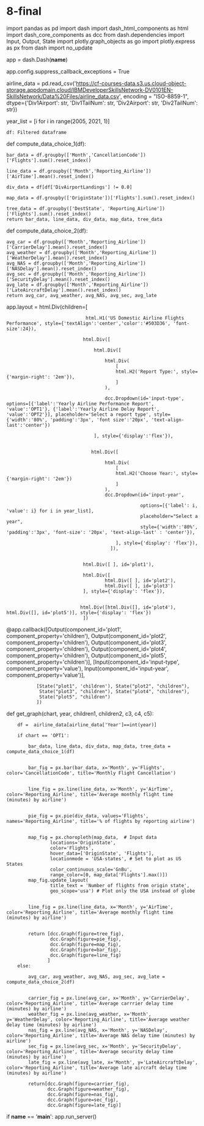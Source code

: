 # 8-final


import pandas as pd
import dash
import dash_html_components as html
import dash_core_components as dcc
from dash.dependencies import Input, Output, State
import plotly.graph_objects as go
import plotly.express as px
from dash import no_update



app = dash.Dash(__name__)


app.config.suppress_callback_exceptions = True


airline_data =  pd.read_csv('https://cf-courses-data.s3.us.cloud-object-storage.appdomain.cloud/IBMDeveloperSkillsNetwork-DV0101EN-SkillsNetwork/Data%20Files/airline_data.csv', 
                            encoding = "ISO-8859-1",
                            dtype={'Div1Airport': str, 'Div1TailNum': str, 
                                   'Div2Airport': str, 'Div2TailNum': str})



year_list = [i for i in range(2005, 2021, 1)]


    df: Filtered dataframe
    

def compute_data_choice_1(df):
    
    bar_data = df.groupby(['Month','CancellationCode'])['Flights'].sum().reset_index()
    
    line_data = df.groupby(['Month','Reporting_Airline'])['AirTime'].mean().reset_index()
   
    div_data = df[df['DivAirportLandings'] != 0.0]
  
    map_data = df.groupby(['OriginState'])['Flights'].sum().reset_index()
    
    tree_data = df.groupby(['DestState', 'Reporting_Airline'])['Flights'].sum().reset_index()
    return bar_data, line_data, div_data, map_data, tree_data


def compute_data_choice_2(df):
   
    avg_car = df.groupby(['Month','Reporting_Airline'])['CarrierDelay'].mean().reset_index()
    avg_weather = df.groupby(['Month','Reporting_Airline'])['WeatherDelay'].mean().reset_index()
    avg_NAS = df.groupby(['Month','Reporting_Airline'])['NASDelay'].mean().reset_index()
    avg_sec = df.groupby(['Month','Reporting_Airline'])['SecurityDelay'].mean().reset_index()
    avg_late = df.groupby(['Month','Reporting_Airline'])['LateAircraftDelay'].mean().reset_index()
    return avg_car, avg_weather, avg_NAS, avg_sec, avg_late



app.layout = html.Div(children=[ 
                               
                                 html.H1('US Domestic Airline Flights Performance', style={'textAlign':'center','color':'#503D36', 'font-size':24}),
                               
                                html.Div([
                                    
                                    html.Div([
                                        
                                        html.Div(
                                            [
                                            html.H2('Report Type:', style={'margin-right': '2em'}),
                                            ]
                                        ),
                                        
                                        dcc.Dropdown(id='input-type', options=[{'label':'Yearly Airline Performance Report', 'value':'OPT1'}, {'label':'Yearly Airline Delay Report', 'value':'OPT2'}], placeholder='Select a report type', style={'width':'80%', 'padding':'3px', 'font size':'20px', 'text-align-last':'center'})
                                    
                                    ], style={'display':'flex'}),
                                    
                                   
                                   html.Div([
                                       
                                        html.Div(
                                            [
                                            html.H2('Choose Year:', style={'margin-right': '2em'})
                                            ]
                                        ),
                                        dcc.Dropdown(id='input-year', 
                                                     
                                                     options=[{'label': i, 'value': i} for i in year_list],
                                                     placeholder="Select a year",
                                                     style={'width':'80%', 'padding':'3px', 'font-size': '20px', 'text-align-last' : 'center'}),
                                            
                                            ], style={'display': 'flex'}),  
                                          ]),
                                
                               
                                html.Div([ ], id='plot1'),
    
                                html.Div([
                                        html.Div([ ], id='plot2'),
                                        html.Div([ ], id='plot3')
                                ], style={'display': 'flex'}),
                                
                                
                               html.Div([html.Div([], id='plot4'), html.Div([], id='plot5')], style={'display': 'flex'})
                                ])


@app.callback([Output(component_id='plot1', component_property='children'), Output(component_id='plot2', component_property='children'), Output(component_id='plot3', component_property='children'), Output(component_id='plot4', component_property='children'), Output(component_id='plot5', component_property='children')],
               [Input(component_id='input-type', component_property='value'),
                Input(component_id='input-year', component_property='value')],
               
               [State("plot1", 'children'), State("plot2", "children"),
                State("plot3", "children"), State("plot4", "children"),
                State("plot5", "children")
               ])

def get_graph(chart, year, children1, children2, c3, c4, c5):
      
        
        df =  airline_data[airline_data['Year']==int(year)]
       
        if chart == 'OPT1':
            
            bar_data, line_data, div_data, map_data, tree_data = compute_data_choice_1(df)
            
           
            bar_fig = px.bar(bar_data, x='Month', y='Flights', color='CancellationCode', title='Monthly Flight Cancellation')
            
            
            line_fig = px.line(line_data, x='Month', y='AirTime', color='Reporting_Airline', title='Average monthly flight time (minutes) by airline')  
            
           
            pie_fig = px.pie(div_data, values='Flights', names='Reporting_Airline', title='% of flights by reporting airline')
            
            
            map_fig = px.choropleth(map_data,  # Input data
                    locations='OriginState', 
                    color='Flights',  
                    hover_data=['OriginState', 'Flights'], 
                    locationmode = 'USA-states', # Set to plot as US States
                    color_continuous_scale='GnBu',
                    range_color=[0, map_data['Flights'].max()]) 
            map_fig.update_layout(
                    title_text = 'Number of flights from origin state', 
                    geo_scope='usa') # Plot only the USA instead of globe
            
           
            line_fig = px.line(line_data, x='Month', y='AirTime', color='Reporting_Airline', title='Average monthly flight time (minutes) by airline')
            
            
            return [dcc.Graph(figure=tree_fig), 
                    dcc.Graph(figure=pie_fig),
                    dcc.Graph(figure=map_fig),
                    dcc.Graph(figure=bar_fig),
                    dcc.Graph(figure=line_fig)
                   ]
        else:
            
            avg_car, avg_weather, avg_NAS, avg_sec, avg_late = compute_data_choice_2(df)
            
            
            carrier_fig = px.line(avg_car, x='Month', y='CarrierDelay', color='Reporting_Airline', title='Average carrrier delay time (minutes) by airline')
            weather_fig = px.line(avg_weather, x='Month', y='WeatherDelay', color='Reporting_Airline', title='Average weather delay time (minutes) by airline')
            nas_fig = px.line(avg_NAS, x='Month', y='NASDelay', color='Reporting_Airline', title='Average NAS delay time (minutes) by airline')
            sec_fig = px.line(avg_sec, x='Month', y='SecurityDelay', color='Reporting_Airline', title='Average security delay time (minutes) by airline')
            late_fig = px.line(avg_late, x='Month', y='LateAircraftDelay', color='Reporting_Airline', title='Average late aircraft delay time (minutes) by airline')
            
            return[dcc.Graph(figure=carrier_fig), 
                   dcc.Graph(figure=weather_fig), 
                   dcc.Graph(figure=nas_fig), 
                   dcc.Graph(figure=sec_fig), 
                   dcc.Graph(figure=late_fig)]



if __name__ == '__main__':
    app.run_server()
